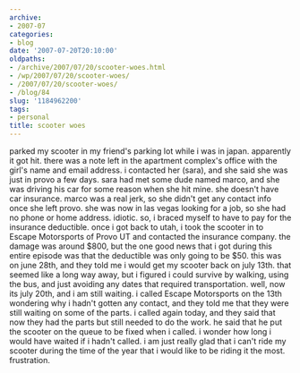 ```yaml
---
archive:
- 2007-07
categories:
- blog
date: '2007-07-20T20:10:00'
oldpaths:
- /archive/2007/07/20/scooter-woes.html
- /wp/2007/07/20/scooter-woes/
- /2007/07/20/scooter-woes/
- /blog/84
slug: '1184962200'
tags:
- personal
title: scooter woes
---
```


parked my scooter in my friend's parking lot while i was in japan.
apparently it got hit. there was a note left in the apartment complex's
office with the girl's name and email address. i contacted her (sara), and
she said she was just in provo a few days. sara had met some dude named
marco, and she was driving his car for some reason when she hit mine. she
doesn't have car insurance. marco was a real jerk, so she didn't get any
contact info once she left provo. she was now in las vegas looking for
a job, so she had no phone or home address. idiotic. so, i braced myself
to have to pay for the insurance deductible. once i got back to utah,
i took the scooter in to Escape Motorsports of Provo UT and contacted the
insurance company. the damage was around $800, but the one good news that
i got during this entire episode was that the deductible was only going to
be $50. this was on june 28th, and they told me i would get my scooter
back on july 13th. that seemed like a long way away, but i figured i could
survive by walking, using the bus, and just avoiding any dates that
required transportation. well, now its july 20th, and i am still waiting.
i called Escape Motorsports on the 13th wondering why i hadn't gotten any
contact, and they told me that they were still waiting on some of the
parts. i called again today, and they said that now they had the parts but
still needed to do the work. he said that he put the scooter on the queue
to be fixed when i called. i wonder how long i would have waited if
i hadn't called. i am just really glad that i can't ride my scooter during
the time of the year that i would like to be riding it the most.
frustration.

